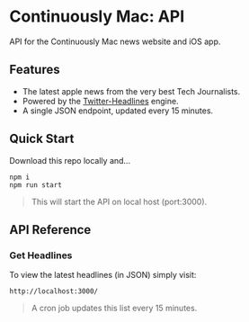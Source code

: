 # Continuously Mac: API

API for the Continuously Mac news website and iOS app.

## Features

* The latest apple news from the very best Tech Journalists.
* Powered by the [Twitter-Headlines](https://www.npmjs.com/package/twitter-headlines) engine.
* A single JSON endpoint, updated every 15 minutes.

## Quick Start

Download this repo locally and...

```
npm i
npm run start
```

> This will start the API on local host (port:3000).

## API Reference

### Get Headlines

To view the latest headlines (in JSON) simply visit:

`http://localhost:3000/`

> A cron job updates this list every 15 minutes.

